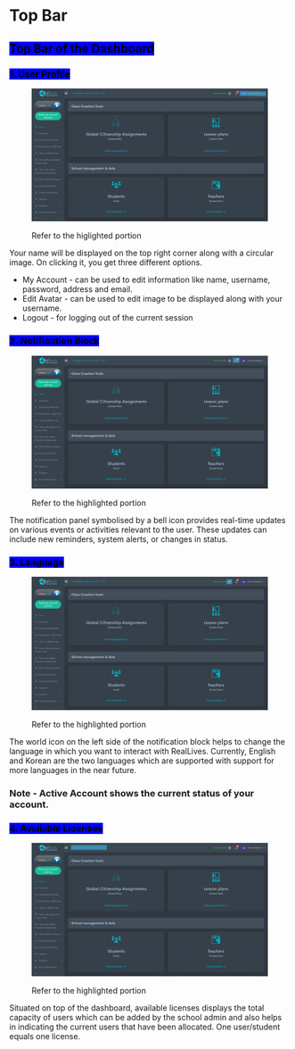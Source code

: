 # Top Bar

## <mark style="background-color:blue;">Top Bar of the Dashboard</mark>



### <mark style="background-color:blue;">1. User Profile</mark>

<figure><img src="../../.gitbook/assets/1.png" alt=""><figcaption><p>Refer to the higlighted portion</p></figcaption></figure>

Your name will be displayed on the top right corner along with a circular image. On clicking it, you get three different options.

* My Account - can be used to edit information like name, username, password, address and email.
* Edit Avatar - can be used to edit image to be displayed along with your username.
* Logout - for logging out of the current session &#x20;



### <mark style="background-color:blue;">2. Notification Block</mark>

<figure><img src="../../.gitbook/assets/2.png" alt=""><figcaption><p>Refer to the highlighted portion</p></figcaption></figure>

The notification panel symbolised by a bell icon provides real-time updates on various events or activities relevant to the user. These updates can include new reminders, system alerts, or changes in status.



### <mark style="background-color:blue;">3. Language</mark>

<figure><img src="../../.gitbook/assets/3.png" alt=""><figcaption><p>Refer to the highlighted portion</p></figcaption></figure>

The world icon on the left side of the notification block helps to change the language in which you want to interact with RealLives. Currently, English and Korean are the two languages which are supported with support for more languages in the near future.

### Note - Active Account shows the current status of your account.



### <mark style="background-color:blue;">4. Available Licenses</mark>

<figure><img src="../../.gitbook/assets/Screenshot 2024-03-11 100043 (1).png" alt=""><figcaption><p>Refer to the highlighted portion</p></figcaption></figure>

Situated on top of the dashboard, available licenses displays the total capacity of users which can be added by the school admin and also helps in indicating the current users that have been allocated. One user/student equals one license.
